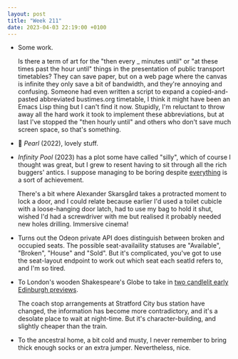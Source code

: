 ```yaml
---
layout: post
title: "Week 211"
date: 2023-04-03 22:19:00 +0100
---
```


- Some work.

  Is there a term of art for the "then every _ minutes until" or "at these times past the hour until" things in the presentation of public transport timetables? They can save paper, but on a web page where the canvas is infinite they only save a bit of bandwidth, and they're annoying and confusing. Someone had even written a script to expand a copied-and-pasted abbreviated bustimes.org timetable, I think it might have been an Emacs Lisp thing but I can't find it now. Stupidly, I'm reluctant to throw away all the hard work it took to implement these abbreviations, but at last I've stopped the "then hourly until" and others who don't save much screen space, so that's something.

- 🎦 <cite>Pearl</cite> (2022), lovely stuff.

- <cite>Infinity Pool</cite> (2023) has a plot some have called "silly", which of course I thought was great, but I grew to resent having to sit through all the rich buggers' antics. I suppose managing to be boring despite [everything](https://twitter.com/deathofbuckley/status/1642217359501918209) is a sort of achievement.

  There's a bit where Alexander Skarsgård takes a protracted moment to lock a door, and I could relate because earlier I'd used a toilet cubicle with a loose-hanging door latch, had to use my bag to hold it shut, wished I'd had a screwdriver with me but realised it probably needed new holes drilling. Immersive cinema!

- Turns out the Odeon private API does distinguish between broken and occupied seats. The possible seat-availaility statuses  are "Available", "Broken", "House" and "Sold". But it's complicated, you've got to use the seat-layout endpoint to work out which seat each seatId refers to, and I'm so tired.

- To London's wooden Shakespeare's Globe to take in [two candlelit early Edinburgh previews](https://www.shakespearesglobe.com/whats-on/comedy-by-candlelight-vittorio-angelone-and-ania-magliano-2023/).

  The coach stop arrangements at Stratford City bus station have changed, the information has become more contradictory, and it's a desolate place to wait at night-time. But it's character-building, and slightly cheaper than the train.

- To the ancestral home, a bit cold and musty, I never remember to bring thick enough socks or an extra jumper.
  Nevertheless, nice.

